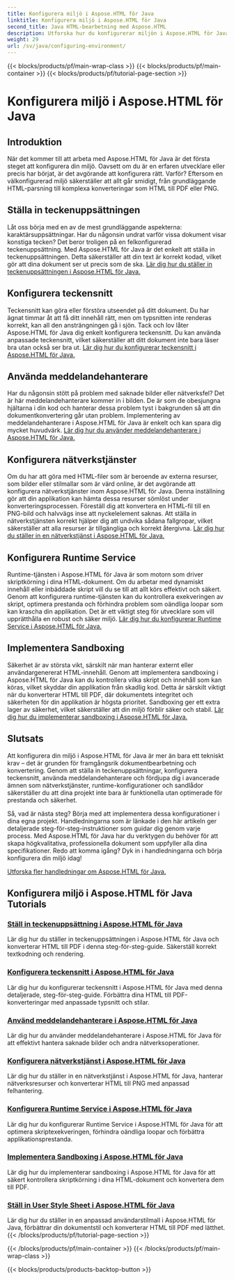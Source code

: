 ```yaml
---
title: Konfigurera miljö i Aspose.HTML för Java
linktitle: Konfigurera miljö i Aspose.HTML för Java
second_title: Java HTML-bearbetning med Aspose.HTML
description: Utforska hur du konfigurerar miljön i Aspose.HTML för Java. Lär dig att ställa in teckenuppsättningar, konfigurera teckensnitt och använda meddelandehanterare effektivt.
weight: 29
url: /sv/java/configuring-environment/
---
```


{{< blocks/products/pf/main-wrap-class >}}
{{< blocks/products/pf/main-container >}}
{{< blocks/products/pf/tutorial-page-section >}}

# Konfigurera miljö i Aspose.HTML för Java

## Introduktion

När det kommer till att arbeta med Aspose.HTML för Java är det första steget att konfigurera din miljö. Oavsett om du är en erfaren utvecklare eller precis har börjat, är det avgörande att konfigurera rätt. Varför? Eftersom en välkonfigurerad miljö säkerställer att allt går smidigt, från grundläggande HTML-parsning till komplexa konverteringar som HTML till PDF eller PNG.

## Ställa in teckenuppsättningen

Låt oss börja med en av de mest grundläggande aspekterna: karaktärsuppsättningar. Har du någonsin undrat varför vissa dokument visar konstiga tecken? Det beror troligen på en felkonfigurerad teckenuppsättning. Med Aspose.HTML för Java är det enkelt att ställa in teckenuppsättningen. Detta säkerställer att din text är korrekt kodad, vilket gör att dina dokument ser ut precis som de ska.
[Lär dig hur du ställer in teckenuppsättningen i Aspose.HTML för Java.](./set-character-set/)

## Konfigurera teckensnitt

Teckensnitt kan göra eller förstöra utseendet på ditt dokument. Du har ägnat timmar åt att få ditt innehåll rätt, men om typsnitten inte renderas korrekt, kan all den ansträngningen gå i sjön. Tack och lov låter Aspose.HTML för Java dig enkelt konfigurera teckensnitt. Du kan använda anpassade teckensnitt, vilket säkerställer att ditt dokument inte bara läser bra utan också ser bra ut.
[Lär dig hur du konfigurerar teckensnitt i Aspose.HTML för Java.](./configure-fonts/)

## Använda meddelandehanterare

Har du någonsin stött på problem med saknade bilder eller nätverksfel? Det är här meddelandehanterare kommer in i bilden. De är som de obesjungna hjältarna i din kod och hanterar dessa problem tyst i bakgrunden så att din dokumentkonvertering går utan problem. Implementering av meddelandehanterare i Aspose.HTML för Java är enkelt och kan spara dig mycket huvudvärk.
[Lär dig hur du använder meddelandehanterare i Aspose.HTML för Java.](./use-message-handlers/)

## Konfigurera nätverkstjänster

Om du har att göra med HTML-filer som är beroende av externa resurser, som bilder eller stilmallar som är värd online, är det avgörande att konfigurera nätverkstjänster inom Aspose.HTML för Java. Denna inställning gör att din applikation kan hämta dessa resurser sömlöst under konverteringsprocessen. Föreställ dig att konvertera en HTML-fil till en PNG-bild och halvvägs inse att nyckelelement saknas. Att ställa in nätverkstjänsten korrekt hjälper dig att undvika sådana fallgropar, vilket säkerställer att alla resurser är tillgängliga och korrekt återgivna.
[Lär dig hur du ställer in en nätverkstjänst i Aspose.HTML för Java.](./setup-network-service/)

## Konfigurera Runtime Service

Runtime-tjänsten i Aspose.HTML för Java är som motorn som driver skriptkörning i dina HTML-dokument. Om du arbetar med dynamiskt innehåll eller inbäddade skript vill du se till att allt körs effektivt och säkert. Genom att konfigurera runtime-tjänsten kan du kontrollera exekveringen av skript, optimera prestanda och förhindra problem som oändliga loopar som kan krascha din applikation. Det är ett viktigt steg för utvecklare som vill upprätthålla en robust och säker miljö.
[Lär dig hur du konfigurerar Runtime Service i Aspose.HTML för Java.](./configure-runtime-service/)

## Implementera Sandboxing

Säkerhet är av största vikt, särskilt när man hanterar externt eller användargenererat HTML-innehåll. Genom att implementera sandboxing i Aspose.HTML för Java kan du kontrollera vilka skript och innehåll som kan köras, vilket skyddar din applikation från skadlig kod. Detta är särskilt viktigt när du konverterar HTML till PDF, där dokumentets integritet och säkerheten för din applikation är högsta prioritet. Sandboxing ger ett extra lager av säkerhet, vilket säkerställer att din miljö förblir säker och stabil.
[Lär dig hur du implementerar sandboxing i Aspose.HTML för Java.](./implement-sandboxing/)


## Slutsats

Att konfigurera din miljö i Aspose.HTML för Java är mer än bara ett tekniskt krav – det är grunden för framgångsrik dokumentbearbetning och konvertering. Genom att ställa in teckenuppsättningar, konfigurera teckensnitt, använda meddelandehanterare och fördjupa dig i avancerade ämnen som nätverkstjänster, runtime-konfigurationer och sandlådor säkerställer du att dina projekt inte bara är funktionella utan optimerade för prestanda och säkerhet.

Så, vad är nästa steg? Börja med att implementera dessa konfigurationer i dina egna projekt. Handledningarna som är länkade i den här artikeln ger detaljerade steg-för-steg-instruktioner som guidar dig genom varje process. Med Aspose.HTML för Java har du verktygen du behöver för att skapa högkvalitativa, professionella dokument som uppfyller alla dina specifikationer. Redo att komma igång? Dyk in i handledningarna och börja konfigurera din miljö idag!

[Utforska fler handledningar om Aspose.HTML för Java.](https://reference.aspose.com/words/net/)

## Konfigurera miljö i Aspose.HTML för Java Tutorials
### [Ställ in teckenuppsättning i Aspose.HTML för Java](./set-character-set/)
Lär dig hur du ställer in teckenuppsättningen i Aspose.HTML för Java och konverterar HTML till PDF i denna steg-för-steg-guide. Säkerställ korrekt textkodning och rendering.
### [Konfigurera teckensnitt i Aspose.HTML för Java](./configure-fonts/)
Lär dig hur du konfigurerar teckensnitt i Aspose.HTML för Java med denna detaljerade, steg-för-steg-guide. Förbättra dina HTML till PDF-konverteringar med anpassade typsnitt och stilar.
### [Använd meddelandehanterare i Aspose.HTML för Java](./use-message-handlers/)
Lär dig hur du använder meddelandehanterare i Aspose.HTML för Java för att effektivt hantera saknade bilder och andra nätverksoperationer.
### [Konfigurera nätverkstjänst i Aspose.HTML för Java](./setup-network-service/)
Lär dig hur du ställer in en nätverkstjänst i Aspose.HTML för Java, hanterar nätverksresurser och konverterar HTML till PNG med anpassad felhantering.
### [Konfigurera Runtime Service i Aspose.HTML för Java](./configure-runtime-service/)
Lär dig hur du konfigurerar Runtime Service i Aspose.HTML för Java för att optimera skriptexekveringen, förhindra oändliga loopar och förbättra applikationsprestanda.
### [Implementera Sandboxing i Aspose.HTML för Java](./implement-sandboxing/)
Lär dig hur du implementerar sandboxing i Aspose.HTML för Java för att säkert kontrollera skriptkörning i dina HTML-dokument och konvertera dem till PDF.
### [Ställ in User Style Sheet i Aspose.HTML för Java](./set-user-style-sheet/)
Lär dig hur du ställer in en anpassad användarstilmall i Aspose.HTML för Java, förbättrar din dokumentstil och konverterar HTML till PDF med lätthet.
{{< /blocks/products/pf/tutorial-page-section >}}

{{< /blocks/products/pf/main-container >}}
{{< /blocks/products/pf/main-wrap-class >}}

{{< blocks/products/products-backtop-button >}}
